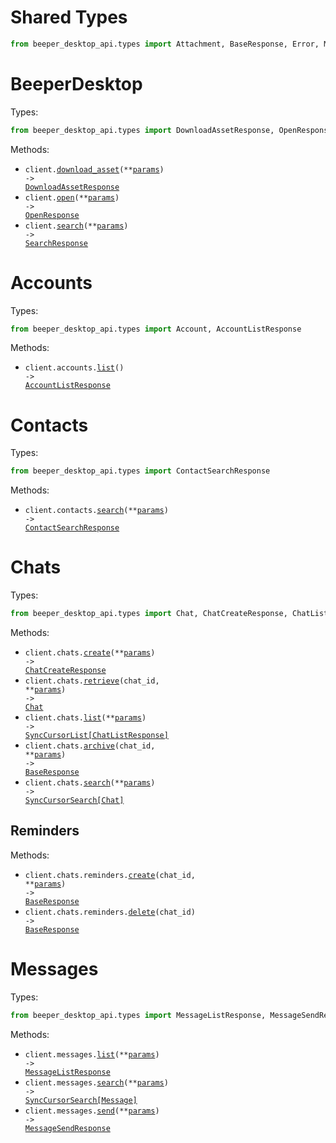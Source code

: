 # Shared Types

```python
from beeper_desktop_api.types import Attachment, BaseResponse, Error, Message, Reaction, User
```

# BeeperDesktop

Types:

```python
from beeper_desktop_api.types import DownloadAssetResponse, OpenResponse, SearchResponse
```

Methods:

- <code title="post /v1/download-asset">client.<a href="./src/beeper_desktop_api/_client.py">download_asset</a>(\*\*<a href="src/beeper_desktop_api/types/client_download_asset_params.py">params</a>) -> <a href="./src/beeper_desktop_api/types/download_asset_response.py">DownloadAssetResponse</a></code>
- <code title="post /v1/open">client.<a href="./src/beeper_desktop_api/_client.py">open</a>(\*\*<a href="src/beeper_desktop_api/types/client_open_params.py">params</a>) -> <a href="./src/beeper_desktop_api/types/open_response.py">OpenResponse</a></code>
- <code title="get /v1/search">client.<a href="./src/beeper_desktop_api/_client.py">search</a>(\*\*<a href="src/beeper_desktop_api/types/client_search_params.py">params</a>) -> <a href="./src/beeper_desktop_api/types/search_response.py">SearchResponse</a></code>

# Accounts

Types:

```python
from beeper_desktop_api.types import Account, AccountListResponse
```

Methods:

- <code title="get /v1/accounts">client.accounts.<a href="./src/beeper_desktop_api/resources/accounts.py">list</a>() -> <a href="./src/beeper_desktop_api/types/account_list_response.py">AccountListResponse</a></code>

# Contacts

Types:

```python
from beeper_desktop_api.types import ContactSearchResponse
```

Methods:

- <code title="get /v1/contacts/search">client.contacts.<a href="./src/beeper_desktop_api/resources/contacts.py">search</a>(\*\*<a href="src/beeper_desktop_api/types/contact_search_params.py">params</a>) -> <a href="./src/beeper_desktop_api/types/contact_search_response.py">ContactSearchResponse</a></code>

# Chats

Types:

```python
from beeper_desktop_api.types import Chat, ChatCreateResponse, ChatListResponse
```

Methods:

- <code title="post /v1/chats">client.chats.<a href="./src/beeper_desktop_api/resources/chats/chats.py">create</a>(\*\*<a href="src/beeper_desktop_api/types/chat_create_params.py">params</a>) -> <a href="./src/beeper_desktop_api/types/chat_create_response.py">ChatCreateResponse</a></code>
- <code title="get /v1/chats/{chatID}">client.chats.<a href="./src/beeper_desktop_api/resources/chats/chats.py">retrieve</a>(chat_id, \*\*<a href="src/beeper_desktop_api/types/chat_retrieve_params.py">params</a>) -> <a href="./src/beeper_desktop_api/types/chat.py">Chat</a></code>
- <code title="get /v1/chats">client.chats.<a href="./src/beeper_desktop_api/resources/chats/chats.py">list</a>(\*\*<a href="src/beeper_desktop_api/types/chat_list_params.py">params</a>) -> <a href="./src/beeper_desktop_api/types/chat_list_response.py">SyncCursorList[ChatListResponse]</a></code>
- <code title="post /v1/chats/{chatID}/archive">client.chats.<a href="./src/beeper_desktop_api/resources/chats/chats.py">archive</a>(chat_id, \*\*<a href="src/beeper_desktop_api/types/chat_archive_params.py">params</a>) -> <a href="./src/beeper_desktop_api/types/shared/base_response.py">BaseResponse</a></code>
- <code title="get /v1/chats/search">client.chats.<a href="./src/beeper_desktop_api/resources/chats/chats.py">search</a>(\*\*<a href="src/beeper_desktop_api/types/chat_search_params.py">params</a>) -> <a href="./src/beeper_desktop_api/types/chat.py">SyncCursorSearch[Chat]</a></code>

## Reminders

Methods:

- <code title="post /v1/chats/{chatID}/reminders">client.chats.reminders.<a href="./src/beeper_desktop_api/resources/chats/reminders.py">create</a>(chat_id, \*\*<a href="src/beeper_desktop_api/types/chats/reminder_create_params.py">params</a>) -> <a href="./src/beeper_desktop_api/types/shared/base_response.py">BaseResponse</a></code>
- <code title="delete /v1/chats/{chatID}/reminders">client.chats.reminders.<a href="./src/beeper_desktop_api/resources/chats/reminders.py">delete</a>(chat_id) -> <a href="./src/beeper_desktop_api/types/shared/base_response.py">BaseResponse</a></code>

# Messages

Types:

```python
from beeper_desktop_api.types import MessageListResponse, MessageSendResponse
```

Methods:

- <code title="get /v1/messages">client.messages.<a href="./src/beeper_desktop_api/resources/messages.py">list</a>(\*\*<a href="src/beeper_desktop_api/types/message_list_params.py">params</a>) -> <a href="./src/beeper_desktop_api/types/message_list_response.py">MessageListResponse</a></code>
- <code title="get /v1/messages/search">client.messages.<a href="./src/beeper_desktop_api/resources/messages.py">search</a>(\*\*<a href="src/beeper_desktop_api/types/message_search_params.py">params</a>) -> <a href="./src/beeper_desktop_api/types/shared/message.py">SyncCursorSearch[Message]</a></code>
- <code title="post /v1/messages">client.messages.<a href="./src/beeper_desktop_api/resources/messages.py">send</a>(\*\*<a href="src/beeper_desktop_api/types/message_send_params.py">params</a>) -> <a href="./src/beeper_desktop_api/types/message_send_response.py">MessageSendResponse</a></code>
